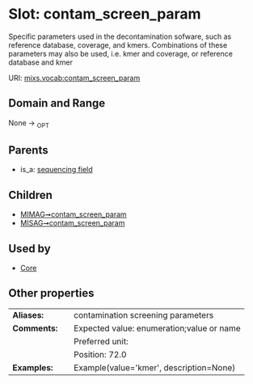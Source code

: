 
# Slot: contam_screen_param


Specific parameters used in the decontamination sofware, such as reference database, coverage, and kmers. Combinations of these parameters may also be used, i.e. kmer and coverage, or reference database and kmer

URI: [mixs.vocab:contam_screen_param](https://w3id.org/mixs/vocab/contam_screen_param)


## Domain and Range

None ->  <sub>OPT</sub> 

## Parents

 *  is_a: [sequencing field](sequencing_field.md)

## Children

 *  [MIMAG➞contam_screen_param](MIMAG_contam_screen_param.md)
 *  [MISAG➞contam_screen_param](MISAG_contam_screen_param.md)

## Used by

 * [Core](Core.md)

## Other properties

|  |  |  |
| --- | --- | --- |
| **Aliases:** | | contamination screening parameters |
| **Comments:** | | Expected value: enumeration;value or name |
|  | | Preferred unit:  |
|  | | Position: 72.0 |
| **Examples:** | | Example(value='kmer', description=None) |

